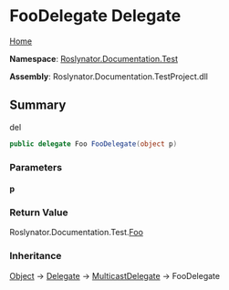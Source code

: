 <a name="_Top"></a>

# FooDelegate Delegate

[Home](../../../../README.md#_Top)

**Namespace**: [Roslynator.Documentation.Test](../README.md#_Top)

**Assembly**: Roslynator\.Documentation\.TestProject\.dll

## Summary

del

```csharp
public delegate Foo FooDelegate(object p)
```

### Parameters

#### p

### Return Value

Roslynator\.Documentation\.Test\.[Foo](../Foo/README.md#_Top)

### Inheritance

[Object](https://docs.microsoft.com/en-us/dotnet/api/system.object) &#x2192; [Delegate](https://docs.microsoft.com/en-us/dotnet/api/system.delegate) &#x2192; [MulticastDelegate](https://docs.microsoft.com/en-us/dotnet/api/system.multicastdelegate) &#x2192; FooDelegate
